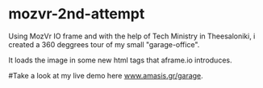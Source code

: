 # mozvr-2nd-attempt

Using MozVr IO frame and with the help of Tech Ministry in Theesaloniki, i created a 360 deggrees tour of my small "garage-office".

It loads the image in some new html tags that aframe.io introduces.

#Take a look at my live demo here www.amasis.gr/garage.


